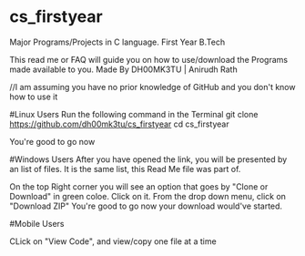 # cs_firstyear
Major Programs/Projects in C language. First Year B.Tech

This read me or FAQ will guide you on how to use/download the Programs made available to you.
Made By DH00MK3TU | Anirudh Rath 

//I am assuming you have no prior knowledge of GitHub and you don't know how to use it 

#Linux Users 
Run the following command in the Terminal 
git clone https://github.com/dh00mk3tu/cs_firstyear
cd cs_firstyear

You're good to go now


#Windows Users 
After you have opened the link, you will be presented by an list of files.
It is the same list, this Read Me file was part of.

On the top Right corner you will see an option that goes by "Clone or Download" in green coloe. Click on it.
From the drop down menu, click on "Download ZIP" 
You're good to go now your download would've started.

#Mobile Users

CLick on "View Code", and view/copy one file at a time 
